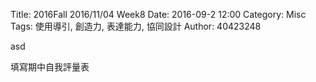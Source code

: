 Title: 2016Fall 2016/11/04 Week8
Date: 2016-09-2 12:00
Category: Misc
Tags: 使用導引, 創造力, 表達能力, 協同設計
Author: 40423248

asd

填寫期中自我評量表